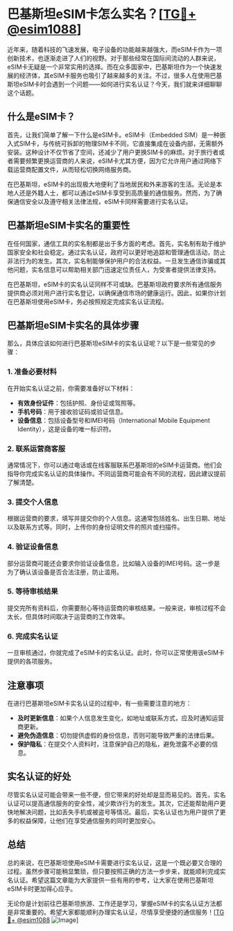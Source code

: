 # 巴基斯坦eSIM卡怎么实名？[[TG💪+ @esim1088](https://t.me/s/esim1088)]

近年来，随着科技的飞速发展，电子设备的功能越来越强大，而eSIM卡作为一项创新技术，也逐渐走进了人们的视野。对于那些经常在国际间流动的人群来说，eSIM卡无疑是一个非常实用的选择。而在众多国家中，巴基斯坦作为一个快速发展的经济体，其eSIM卡服务也吸引了越来越多的关注。不过，很多人在使用巴基斯坦eSIM卡时会遇到一个问题——如何进行实名认证？今天，我们就来详细聊聊这个话题。

## 什么是eSIM卡？

首先，让我们简单了解一下什么是eSIM卡。eSIM卡（Embedded SIM）是一种嵌入式SIM卡，与传统可拆卸的物理SIM卡不同，它直接集成在设备内部，无需额外安装。这种设计不仅节省了空间，还减少了用户更换SIM卡的麻烦。对于旅行者或者需要频繁更换运营商的人来说，eSIM卡尤其方便，因为它允许用户通过网络下载运营商配置文件，从而轻松切换网络服务商。

在巴基斯坦，eSIM卡的出现极大地便利了当地居民和外来游客的生活。无论是本地人还是外籍人士，都可以通过eSIM卡享受到高质量的通信服务。然而，为了确保通信安全以及遵守相关法律法规，eSIM卡同样需要进行实名认证。

## 巴基斯坦eSIM卡实名的重要性

在任何国家，通信工具的实名制都是出于多方面的考虑。首先，实名制有助于维护国家安全和社会稳定。通过实名认证，政府可以更好地追踪和管理通信活动，防止非法行为的发生。其次，实名制能够保护用户的合法权益。一旦发生通信诈骗或其他问题，实名信息可以帮助相关部门迅速定位责任人，为受害者提供法律支持。

在巴基斯坦，eSIM卡的实名认证同样不可或缺。巴基斯坦政府要求所有通信服务提供商必须对用户进行实名登记，以确保通信市场的健康运行。因此，如果你计划在巴基斯坦使用eSIM卡，务必按照规定完成实名认证流程。

## 巴基斯坦eSIM卡实名的具体步骤

那么，具体应该如何进行巴基斯坦eSIM卡的实名认证呢？以下是一些常见的步骤：

### 1. 准备必要材料

在开始实名认证之前，你需要准备好以下材料：
- **有效身份证件**：包括护照、身份证或驾照等。
- **手机号码**：用于接收验证码或验证信息。
- **设备信息**：包括设备型号和IMEI号码（International Mobile Equipment Identity），这是设备的唯一标识符。

### 2. 联系运营商客服

通常情况下，你可以通过电话或在线客服联系巴基斯坦的eSIM卡运营商。他们会指导你完成实名认证的具体操作。不同运营商可能会有不同的流程，因此建议提前了解清楚。

### 3. 提交个人信息

根据运营商的要求，填写并提交你的个人信息。这通常包括姓名、出生日期、地址以及联系方式等。同时，上传你的身份证明文件的照片或扫描件。

### 4. 验证设备信息

部分运营商可能还会要求你验证设备信息，比如输入设备的IMEI号码。这一步是为了确认该设备是否合法注册，防止滥用。

### 5. 等待审核结果

提交完所有资料后，你需要耐心等待运营商的审核结果。一般来说，审核过程不会太长，但具体时间取决于运营商的工作效率。

### 6. 完成实名认证

一旦审核通过，你就完成了eSIM卡的实名认证。此时，你可以正常使用该eSIM卡提供的各项服务。

## 注意事项

在进行巴基斯坦eSIM卡实名认证的过程中，有一些需要注意的地方：

- **及时更新信息**：如果个人信息发生变化，如地址或联系方式，应及时通知运营商更新。
- **避免伪造信息**：切勿提供虚假的身份信息，否则可能导致严重的法律后果。
- **保护隐私**：在提交个人资料时，注意保护自己的隐私，避免泄露不必要的信息。

## 实名认证的好处

尽管实名认证可能会带来一些不便，但它带来的好处却是显而易见的。首先，实名认证可以提高通信服务的安全性，减少欺诈行为的发生。其次，它还能帮助用户更快地解决问题，比如丢失手机或被盗号等情况。最后，实名认证也为用户提供了更多的权益保障，让他们在享受通信服务的同时更加安心。

## 总结

总的来说，在巴基斯坦使用eSIM卡需要进行实名认证，这是一个既必要又合理的过程。虽然步骤可能稍显繁琐，但只要按照正确的方法一步步来，就能顺利完成实名认证。希望这篇文章能为大家提供一些有用的参考，让大家在使用巴基斯坦eSIM卡时更加得心应手。

无论你是计划前往巴基斯坦旅游、工作还是学习，掌握eSIM卡的实名认证方法都是非常重要的。希望大家都能顺利办理实名认证，尽情享受便捷的通信服务！[[TG💪+ @esim1088](https://t.me/s/esim1088) ![Image](https://i.postimg.cc/4NQfJmqS/Snipaste-2025-05-13-00-14-12.png)]